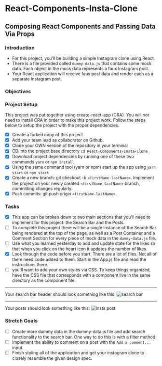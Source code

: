 # React-Components-Insta-Clone

## Composing React Components and Passing Data Via Props

### **Introduction**

-   For this project, you'll be building a simple Instagram clone using React.
-   There is a file provided called `dummy-data.js` that contains some mock data. Each object in the mock data represents a faux Instagram post.
-   Your React application will receive faux post data and render each as a separate Instagram post.

### **Objectives**

### **Project Setup**

This project was put together using create-react-app (CRA). You will not need to install CRA in order to make this project work. Follow the steps below to setup the project with the proper dependencies.

-   [x] Create a forked copy of this project.
-   [x] Add your team lead as collaborator on Github.
-   [x] Clone your OWN version of the repository in your terminal
-   [x] CD into the project base directory `cd React-Components-Insta-Clone`
-   [x] Download project dependencies by running one of these two commands `yarn` or `npm install`
-   [x] Using the same command tool (yarn or npm) start up the app using `yarn start` or `npm start`
-   [x] Create a new branch: git checkout -b `<firstName-lastName>`. Implement the project on your newly created `<firstName-lastName>` branch, committing changes regularly.
-   [x] Push commits: git push origin `<firstName-lastName>`.

### **Tasks**

-   [x] This app can be broken down to two main sections that you'll need to implement for this project: the Search Bar and the Posts.
-   [ ] To complete this project there will be a single instance of the Search Bar being rendered at the top of the page, as well as a Post Container and a Comment Section for every piece of mock data in the `dummy-data.js` file.
-   [ ] Use what you learned yesterday to add and update state for the likes so that when you click on the heart icon it updates the number of likes.
-   [x] Look through the code before you start. There are a lot of files. Not all of them need code added to them.
        Start in the App.js file and read the instructions there.
-   [ ] you'll want to add your own styles via CSS. To keep things organized, have the CSS file that corresponds with a component live in the same directory as the component file.

---

Your search bar header should look something like this:
![search bar](/assets/ig_search_bar.png)

---

Your posts should look something like this:
![insta post](/assets/ig_post.png)

### Stretch Goals

-   [ ] Create more dummy data in the dummy-data.js file and add search functionality to the search bar. One way to do this is with a filter method.
-   [ ] Implement the ability to comment on a post with the `Add a comment...` input.
-   [ ] Finish styling all of the application and get your instagram clone to closely resemble the given design spec.
